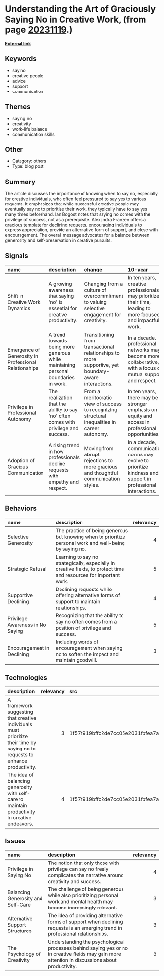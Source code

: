 # __Understanding the Art of Graciously Saying No in Creative Work__, (from page [20231119](https://kghosh.substack.com/p/20231119).)

__[External link](https://tumblr.austinkleon.com/post/120472862666?utm_source=substack&utm_medium=email)__



## Keywords

* say no
* creative people
* advice
* support
* communication

## Themes

* saying no
* creativity
* work-life balance
* communication skills

## Other

* Category: others
* Type: blog post

## Summary

The article discusses the importance of knowing when to say no, especially for creative individuals, who often feel pressured to say yes to various requests. It emphasizes that while successful creative people may eventually say no to prioritize their work, they typically have to say yes many times beforehand. Ian Bogost notes that saying no comes with the privilege of success, not as a prerequisite. Alexandra Franzen offers a gracious template for declining requests, encouraging individuals to express appreciation, provide an alternative form of support, and close with encouragement. The overall message advocates for a balance between generosity and self-preservation in creative pursuits.

## Signals

| name                                                  | description                                                                          | change                                                                                              | 10-year                                                                                                       | driving-force                                                                    |   relevancy |
|:------------------------------------------------------|:-------------------------------------------------------------------------------------|:----------------------------------------------------------------------------------------------------|:--------------------------------------------------------------------------------------------------------------|:---------------------------------------------------------------------------------|------------:|
| Shift in Creative Work Dynamics                       | A growing awareness that saying 'no' is essential for creative productivity.         | Changing from a culture of overcommitment to valuing selective engagement for creativity.           | In ten years, creative professionals may prioritize their time, leading to more focused and impactful work.   | Increased recognition of mental health and productivity balance among creatives. |           4 |
| Emergence of Generosity in Professional Relationships | A trend towards being more generous while maintaining personal boundaries in work.   | Transitioning from transactional relationships to more supportive, yet boundary-aware interactions. | In a decade, professional networks may become more collaborative, with a focus on mutual support and respect. | The desire for authenticity and meaningful connections in professional settings. |           3 |
| Privilege in Professional Autonomy                    | The realization that the ability to say 'no' often comes with privilege and success. | From a meritocratic view of success to recognizing structural inequalities in career autonomy.      | In ten years, there may be a stronger emphasis on equity and access in professional opportunities.            | Growing awareness of systemic inequalities in professional environments.         |           4 |
| Adoption of Gracious Communication                    | A rising trend in how professionals decline requests with empathy and respect.       | Moving from abrupt rejections to more gracious and thoughtful communication styles.                 | In a decade, communication norms may evolve to prioritize kindness and support in professional interactions.  | The increasing importance of emotional intelligence in workplace dynamics.       |           5 |

## Behaviors

| name                             | description                                                                                                        |   relevancy |
|:---------------------------------|:-------------------------------------------------------------------------------------------------------------------|------------:|
| Selective Generosity             | The practice of being generous but knowing when to prioritize personal work and well-being by saying no.           |           4 |
| Strategic Refusal                | Learning to say no strategically, especially in creative fields, to protect time and resources for important work. |           5 |
| Supportive Declining             | Declining requests while offering alternative forms of support to maintain relationships.                          |           4 |
| Privilege Awareness in No Saying | Recognizing that the ability to say no often comes from a position of privilege and success.                       |           5 |
| Encouragement in Declining       | Including words of encouragement when saying no to soften the impact and maintain goodwill.                        |           3 |

## Technologies

| description                                                                                                                   |   relevancy | src                              |
|:------------------------------------------------------------------------------------------------------------------------------|------------:|:---------------------------------|
| A framework suggesting that creative individuals must prioritize their time by saying no to requests to enhance productivity. |           3 | 1f57f919bffc2de7cc05e2031fbfea7a |
| The idea of balancing generosity with self-care to maintain productivity in creative endeavors.                               |           4 | 1f57f919bffc2de7cc05e2031fbfea7a |

## Issues

| name                               | description                                                                                                                                     |   relevancy |
|:-----------------------------------|:------------------------------------------------------------------------------------------------------------------------------------------------|------------:|
| Privilege in Saying No             | The notion that only those with privilege can say no freely complicates the narrative around creativity and success.                            |           4 |
| Balancing Generosity and Self-Care | The challenge of being generous while also prioritizing personal work and mental health may become increasingly relevant.                       |           3 |
| Alternative Support Structures     | The idea of providing alternative forms of support when declining requests is an emerging trend in professional relationships.                  |           3 |
| The Psychology of Creativity       | Understanding the psychological processes behind saying yes or no in creative fields may gain more attention in discussions about productivity. |           3 |